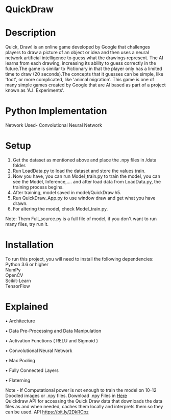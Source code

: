 # QuickDraw
# Description 
Quick, Draw! is an online game developed by Google that challenges players to draw a picture of an object or idea and then uses a neural network artificial intelligence to guess what the drawings represent. The AI learns from each drawing, increasing its ability to guess correctly in the future.The game is similar to Pictionary in that the player only has a limited time to draw (20 seconds).The concepts that it guesses can be simple, like 'foot', or more complicated, like 'animal migration'. This game is one of many simple games created by Google that are AI based as part of a project known as 'A.I. Experiments'.
# Python Implementation
Network Used- Convolutional Neural Network
# Setup 

1. Get the dataset as mentioned above and place the .npy files in /data folder.
2. Run LoadData.py to load the dataset and store the values train.
3. Now you have, you can run Model_train.py to train the model, you can see the Model, Inference,.... and after load data from LoadData.py, the training process begins.
4. After training, model saved in model/QuickDraw.h5.
5. Run QuickDraw_App.py to use window draw and get what you have drawn.
6. For altering the model, check Model_train.py.

Note: Them Full_source.py is a full file of model, if you don't want to run many files, try run it. 

# Installation
To run this project, you will need to install the following dependencies:  
Python 3.6 or higher  
NumPy  
OpenCV  
Scikit-Learn  
TensorFlow  

# Explained 
• Architecture

• Data Pre-Processing and Data Manipulation

• Activation Functions ( RELU and Sigmoid )

• Convolutional Neural Network

• Max Pooling

• Fully Connected Layers

• Flaterning

Note - If Computational power is not enough to train the model on 10-12 Doodled images or .npy files. Download .npy Files in [Here](https://bit.ly/2P7TDut)  
Quickdraw API for accessing the Quick Draw data that downloads the data files as and when needed, caches them locally and interprets them so they can be used. API https://bit.ly/2DkRCbz

